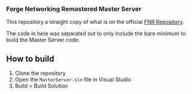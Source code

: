 ### Forge Networking Remastered Master Server

This repository a straight copy of what is on the official [FNR Repository](https://github.com/BeardedManStudios/ForgeNetworkingRemastered).

The code in here was separated out to only include the bare minimum to build the Master Server code.

## How to build

1. Clone the repository
2. Open the `MasterServer.sln` file in Visual Studio
3. Build > Build Solution

